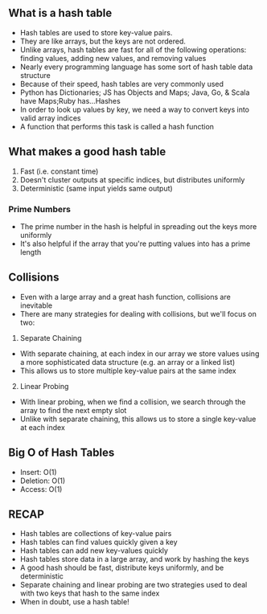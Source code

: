 ## What is a hash table
* Hash tables are used to store key-value pairs.
* They are like arrays, but the keys are not ordered.
* Unlike arrays, hash tables are fast for all of the following operations: finding values, adding new values, and removing values
* Nearly every programming language has some sort of hash table data structure
* Because of their speed, hash tables are very commonly used
* Python has Dictionaries; JS has Objects and Maps; Java, Go, & Scala have Maps;Ruby has...Hashes
* In order to look up values by key, we need a way to convert keys into valid array indices
* A function that performs this task is called a hash function

## What makes a good hash table
1. Fast (i.e. constant time)
2. Doesn't cluster outputs at specific indices, but distributes uniformly
3. Deterministic (same input yields same output)

### Prime Numbers
* The prime number in the hash is helpful in spreading out the keys more uniformly
* It's also helpful if the array that you're putting values into has a prime length

## Collisions
* Even with a large array and a great hash function, collisions are inevitable
* There are many strategies for dealing with collisions, but we'll focus on two:
1. Separate Chaining
  * With separate chaining, at each index in our array we store values using a more sophisticated data structure (e.g. an array or a linked list)
  *  This allows us to store multiple key-value pairs at the same index
2. Linear Probing
  * With linear probing, when we find a collision, we search through the array to find the next empty slot
  * Unlike with separate chaining, this allows us to store a single key-value at each index

## Big O of Hash Tables
* Insert: O(1)
* Deletion: O(1)
* Access: O(1)

## RECAP
* Hash tables are collections of key-value pairs
* Hash tables can find values quickly given a key
* Hash tables can add new key-values quickly
* Hash tables store data in a large array, and work by hashing the keys
* A good hash should be fast, distribute keys uniformly, and be deterministic
* Separate chaining and linear probing are two strategies used to deal with two keys that hash to the same index
* When in doubt, use a hash table!